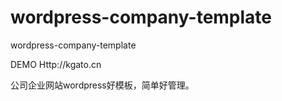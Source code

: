 # wordpress-company-template
wordpress-company-template

DEMO Http://kgato.cn

公司企业网站wordpress好模板，简单好管理。
